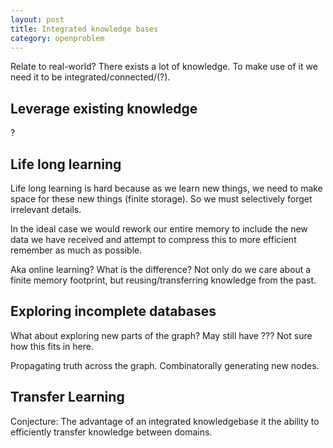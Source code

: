 ```yaml
---
layout: post
title: Integrated knowledge bases
category: openproblem
---
```


Relate to real-world?
There exists a lot of knowledge. To make use of it we need it to be integrated/connected/(?).

## Leverage existing knowledge

?

## Life long learning

Life long learning is hard because as we learn new things, we need to make space for these new things (finite storage).
So we must selectively forget irrelevant details.

In the ideal case we would rework our entire memory to include the new data we have received and attempt to compress this to more efficient remember as much as possible.

Aka online learning? What is the difference?
Not only do we care about a finite memory footprint, but reusing/transferring knowledge from the past.

## Exploring incomplete databases

What about exploring new parts of the graph? May still have ???
Not sure how this fits in here.

Propagating truth across the graph. Combinatorally generating new nodes.


## Transfer Learning

Conjecture: The advantage of an integrated knowledgebase it the ability to efficiently transfer knowledge between domains.
